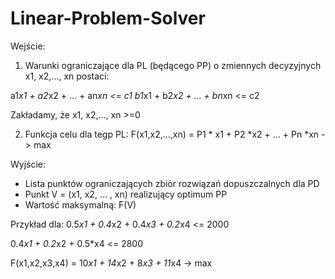 # Linear-Problem-Solver

Wejście:
1. Warunki ograniczające dla PL (będącego PP) o zmiennych decyzyjnych x1, x2,..., xn postaci: 

a1*x1 + a2*x2 + ... + an*xn <= c1 
b1*x1 + b2*x2 + ... + bn*xn <= c2

Zakładamy, że  x1, x2,..., xn >=0

2. Funkcja celu dla tegp PL: F(x1,x2,...,xn) = P1 * x1 + P2 *x2 + ... + Pn *xn -> max

Wyjście:
- Lista punktów ograniczających zbiór rozwiązań dopuszczalnych dla PD
- Punkt V = (x1, x2, ... , xn) realizujący optimum PP
- Wartość maksymalną: F(V)


Przykład dla:
0.5*x1 + 0.4*x2 + 0.4*x3 + 0.2*x4 <= 2000

0.4*x1 + 0.2*x2 + 0.5*x4 <= 2800

F(x1,x2,x3,x4) = 10*x1 + 14*x2 + 8*x3 + 11*x4 -> max
